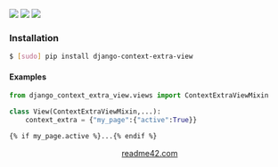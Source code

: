 <!--
https://readme42.com
-->


[![](https://img.shields.io/pypi/v/django-context-extra-view.svg?maxAge=3600)](https://pypi.org/project/django-context-extra-view/)
[![](https://img.shields.io/badge/License-Unlicense-blue.svg?longCache=True)](https://unlicense.org/)
[![](https://github.com/andrewp-as-is/django-context-extra-view.py/workflows/tests42/badge.svg)](https://github.com/andrewp-as-is/django-context-extra-view.py/actions)

### Installation
```bash
$ [sudo] pip install django-context-extra-view
```

#### Examples
```python
from django_context_extra_view.views import ContextExtraViewMixin

class View(ContextExtraViewMixin,...):
    context_extra = {"my_page":{"active":True}}
```

```html
{% if my_page.active %}...{% endif %}
```

<p align="center">
    <a href="https://readme42.com/">readme42.com</a>
</p>